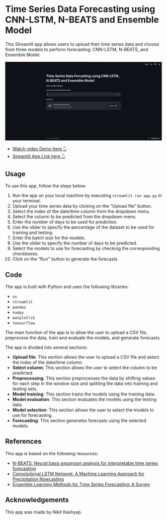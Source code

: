 # Time Series Data Forecasting using CNN-LSTM, N-BEATS and Ensemble Model
This Streamlit app allows users to upload their time series data and choose from three models to perform forecasting: CNN-LSTM, N-BEATS, and Ensemble Model.

![Image](time.jpeg)

* [Watch video Demo here 👆](https://www.linkedin.com/posts/activity-7017968597385822208-7cnn?utm_source=share&utm_medium=member_desktop)
* [Streamlit App Link here 👆](https://nikit117-time-series-forcasting-using-streamlit-custom-k8lq0t.streamlit.app/)
## Usage
To use this app, follow the steps below:

1. Run the app on your local machine by executing `streamlit run app.py` in your terminal.
2. Upload your time series data by clicking on the "Upload file" button.
3. Select the index of the date/time column from the dropdown menu.
4. Select the column to be predicted from the dropdown menu.
5. Enter the number of days to be used for prediction.
6. Use the slider to specify the percentage of the dataset to be used for training and testing.
7. Enter the batch size for the models.
8. Use the slider to specify the number of days to be predicted.
9. Select the models to use for forecasting by checking the corresponding checkboxes.
10. Click on the "Run" button to generate the forecasts.
## Code
The app is built with Python and uses the following libraries:

* `os`
* `streamlit`
* `pandas`
* `numpy`
* `matplotlib`
* `tensorflow`

The main function of the app is to allow the user to upload a CSV file, preprocess the data, train and evaluate the models, and generate forecasts.

The app is divided into several sections:

* **Upload file**: This section allows the user to upload a CSV file and select the index of the date/time column.
* **Select column**: This section allows the user to select the column to be predicted.
* **Preprocessing**: This section preprocesses the data by shifting values for each step in the window size and splitting the data into training and testing sets.
* **Model training**: This section trains the models using the training data.
* **Model evaluation**: This section evaluates the models using the testing data.
* **Model selection**: This section allows the user to select the models to use for forecasting.
* **Forecasting**: This section generates forecasts using the selected models.
## References
This app is based on the following resources:
* [N-BEATS: Neural basis expansion analysis for interpretable time series forecasting](https://arxiv.org/abs/1905.10437)
* [Convolutional LSTM Network: A Machine Learning Approach for Precipitation Nowcasting](https://arxiv.org/abs/1506.04214)
* [Ensemble Learning Methods for Time Series Forecasting: A Survey](https://arxiv.org/abs/1910.06371)
## Acknowledgements
This app was made by Nikit Kashyap.
